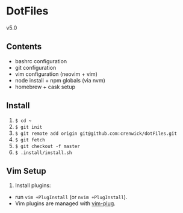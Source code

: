 # DotFiles
v5.0

## Contents

- bashrc configuration
- git configuration
- vim configuration (neovim + vim)
- node install + npm globals (via nvm)
- homebrew + cask setup

## Install

1. `$ cd ~`
1. `$ git init`
1. `$ git remote add origin git@github.com:crenwick/dotFiles.git`
1. `$ git fetch`
1. `$ git checkout -f master`
1. `$ .install/install.sh`

## Vim Setup

1. Install plugins:
  - run `vim +PlugInstall` (or `nvim +PlugInstall`).
  - Vim plugins are managed with [vim-plug](https://github.com/junegunn/vim-plug).
